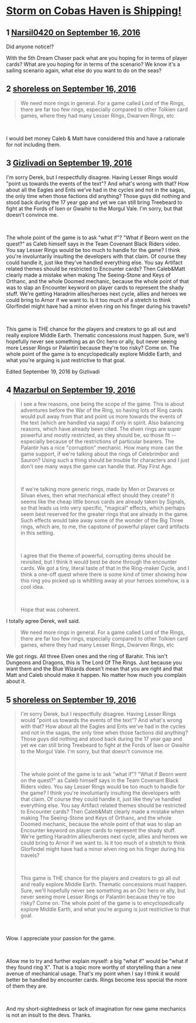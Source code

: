 # [Storm on Cobas Haven is Shipping!](https://community.fantasyflightgames.com/topic/230212-storm-on-cobas-haven-is-shipping/)

## 1 [Narsil0420 on September 16, 2016](https://community.fantasyflightgames.com/topic/230212-storm-on-cobas-haven-is-shipping/?do=findComment&comment=2416460)

Did anyone notice!?

With the 5th Dream Chaser pack what are you hoping for in terms of player cards?
What are you hoping for in terms of the scenario? We know it's a sailing scenario again, what else do you want to do on the seas?

## 2 [shoreless on September 16, 2016](https://community.fantasyflightgames.com/topic/230212-storm-on-cobas-haven-is-shipping/?do=findComment&comment=2417814)

> We need more rings in general. For a game called Lord of the Rings, there are far too few rings, especially compared to other Tolkien card games, where they had many Lesser Rings, Dwarven Rings, etc

 

I would bet money Caleb & Matt have considered this and have a rationale for not including them. 

## 3 [Gizlivadi on September 19, 2016](https://community.fantasyflightgames.com/topic/230212-storm-on-cobas-haven-is-shipping/?do=findComment&comment=2420709)

I'm sorry Derek, but I respectfully disagree. Having Lesser Rings would "point us towards the events of the text"? And what's wrong with that? How about all the Eagles and Ents we've had in the cycles and not in the sagas, the only time when those factions did anything? Those guys did nothing and stood back during the 17 year gap and yet we can still bring Treebeard to fight at the Fords of Isen or Gwaihir to the Morgul Vale. I'm sorry, but that doesn't convince me. 

 

The whole point of the game is to ask "what if"? "What if Beorn went on the quest?" as Caleb himself says in the Team Covenant Black Riders video. You say Lesser Rings would be too much to handle for the game? I think you're involuntarily insulting the developers with that claim. Of course they could handle it, just like they've handled everything else. You say Artifact related themes should be restricted to Encounter cards? Then Caleb&Matt clearly made a mistake when making The Seeing-Stone and Keys of Orthanc, and the whole Doomed mechanic, because the whole point of that was to slap an Encounter keyword on player cards to represent the shady stuff. We're getting Haradrim allies/heroes next cycle, allies and heroes we could bring to Arnor if we want to. Is it too much of a stretch to think Glorfindel might have had a minor elven ring on his finger during his travels?

 

This game is THE chance for the players and creators to go all out and really explore Middle Earth. Thematic concessions must happen. Sure, we'll hopefully never see something as an Orc hero or ally, but never seeing more Lesser Rings or Palantiri because they're too risky? Come on. The whole point of the game is to encyclopedically explore Middle Earth, and what you're arguing is just restrictive to that goal.

Edited September 19, 2016 by Gizlivadi

## 4 [Mazarbul on September 19, 2016](https://community.fantasyflightgames.com/topic/230212-storm-on-cobas-haven-is-shipping/?do=findComment&comment=2420815)

> I see a few reasons, one being the scope of the game. This is about adventures before the War of the Ring, so having lots of Ring cards would pull away from that and point us more towards the events of the text (which are handled via saga) if only in spirit. Also balancing reasons, which have already been cited. The elven rings are super powerful and mostly restricted, as they should be, so those fit -- especially because of the restrictions of particular bearers. The Palantir has a nice "corruption" mechanic. How many more can the game support, if we're talking about the rings of Celebrimbor and Sauron? Using such a thing should be trouble for characters and I just don't see many ways the game can handle that. Play First Age.
> 
>  
> 
> If we're talking more generic rings, made by Men or Dwarves or Silvan elves, then what mechanical effect should they create? It seems like the cheap little bonus cards are already taken by Signals, so that leads us into very specific, "magical" effects, which perhaps seem best reserved for the greater rings that are already in the game. Such effects would take away some of the wonder of the Big Three rings, which are, to me, the capstone of powerful player card artifacts in this setting. 
> 
>  
> 
> I agree that the theme of powerful, corrupting items should be revisited, but I think it would best be done through the encounter cards. We got a tiny, literal taste of that in the Ring-maker Cycle, and I think a one-off quest where there is some kind of timer showing how this ring you picked up is whittling away at your heroes somehow, is a cool idea. 
> 
>  
> 
> Hope that was coherent.

I totally agree Derek, well said.

> We need more rings in general. For a game called Lord of the Rings, there are far too few rings, especially compared to other Tolkien card games, where they had many Lesser Rings, Dwarven Rings, etc

We got rings. All three Elven ones and the ring of Barahir. This isn't Dungeons and Dragons, this is The Lord Of The Rings. Just because you want them and the Blue Wizards doesn't mean that you are right and that Matt and Caleb should make it happen. No matter how much you complain about it.

## 5 [shoreless on September 19, 2016](https://community.fantasyflightgames.com/topic/230212-storm-on-cobas-haven-is-shipping/?do=findComment&comment=2421310)

> I'm sorry Derek, but I respectfully disagree. Having Lesser Rings would "point us towards the events of the text"? And what's wrong with that? How about all the Eagles and Ents we've had in the cycles and not in the sagas, the only time when those factions did anything? Those guys did nothing and stood back during the 17 year gap and yet we can still bring Treebeard to fight at the Fords of Isen or Gwaihir to the Morgul Vale. I'm sorry, but that doesn't convince me. 
> 
>  
> 
> The whole point of the game is to ask "what if"? "What if Beorn went on the quest?" as Caleb himself says in the Team Covenant Black Riders video. You say Lesser Rings would be too much to handle for the game? I think you're involuntarily insulting the developers with that claim. Of course they could handle it, just like they've handled everything else. You say Artifact related themes should be restricted to Encounter cards? Then Caleb&Matt clearly made a mistake when making The Seeing-Stone and Keys of Orthanc, and the whole Doomed mechanic, because the whole point of that was to slap an Encounter keyword on player cards to represent the shady stuff. We're getting Haradrim allies/heroes next cycle, allies and heroes we could bring to Arnor if we want to. Is it too much of a stretch to think Glorfindel might have had a minor elven ring on his finger during his travels?
> 
>  
> 
> This game is THE chance for the players and creators to go all out and really explore Middle Earth. Thematic concessions must happen. Sure, we'll hopefully never see something as an Orc hero or ally, but never seeing more Lesser Rings or Palantiri because they're too risky? Come on. The whole point of the game is to encyclopedically explore Middle Earth, and what you're arguing is just restrictive to that goal.

 

Wow. I appreciate your passion for the game. 

 

Allow me to try and further explain myself: a big "what if" would be "what if they found ring X". That is a topic more worthy of storytelling than a new avenue of mechanical usage. That's my point when I say I think it would better be handled by encounter cards. Rings become less special the more of them they are. 

 

And my short-sightedness or lack of imagination for new game mechanics is not an insult to the devs. Thanks.


